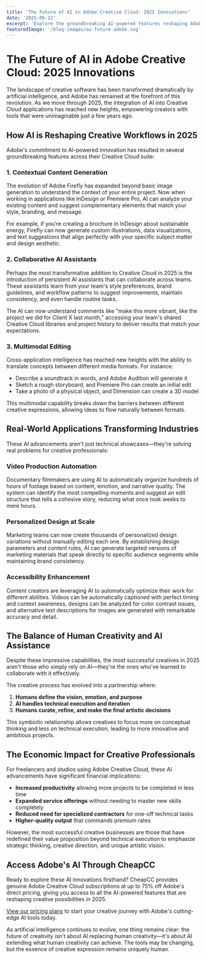 ```yaml
---
title: 'The Future of AI in Adobe Creative Cloud: 2025 Innovations'
date: '2025-06-12'
excerpt: 'Explore the groundbreaking AI-powered features reshaping Adobe Creative Cloud in 2025. From intelligent automation to collaborative workflows, see how artificial intelligence is transforming creative possibilities.'
featuredImage: '/blog-images/ai-future-adobe.svg'
---
```


# The Future of AI in Adobe Creative Cloud: 2025 Innovations

The landscape of creative software has been transformed dramatically by artificial intelligence, and Adobe has remained at the forefront of this revolution. As we move through 2025, the integration of AI into Creative Cloud applications has reached new heights, empowering creators with tools that were unimaginable just a few years ago.

## How AI is Reshaping Creative Workflows in 2025

Adobe's commitment to AI-powered innovation has resulted in several groundbreaking features across their Creative Cloud suite:

### 1. Contextual Content Generation

The evolution of Adobe Firefly has expanded beyond basic image generation to understand the context of your entire project. Now when working in applications like InDesign or Premiere Pro, AI can analyze your existing content and suggest complementary elements that match your style, branding, and message.

For example, if you're creating a brochure in InDesign about sustainable energy, Firefly can now generate custom illustrations, data visualizations, and text suggestions that align perfectly with your specific subject matter and design aesthetic.

### 2. Collaborative AI Assistants

Perhaps the most transformative addition to Creative Cloud in 2025 is the introduction of persistent AI assistants that can collaborate across teams. These assistants learn from your team's style preferences, brand guidelines, and workflow patterns to suggest improvements, maintain consistency, and even handle routine tasks.

The AI can now understand comments like "make this more vibrant, like the project we did for Client X last month," accessing your team's shared Creative Cloud libraries and project history to deliver results that match your expectations.

### 3. Multimodal Editing

Cross-application intelligence has reached new heights with the ability to translate concepts between different media formats. For instance:

- Describe a soundtrack in words, and Adobe Audition will generate it
- Sketch a rough storyboard, and Premiere Pro can create an initial edit
- Take a photo of a physical object, and Dimension can create a 3D model

This multimodal capability breaks down the barriers between different creative expressions, allowing ideas to flow naturally between formats.

## Real-World Applications Transforming Industries

These AI advancements aren't just technical showcases—they're solving real problems for creative professionals:

### Video Production Automation

Documentary filmmakers are using AI to automatically organize hundreds of hours of footage based on content, emotion, and narrative quality. The system can identify the most compelling moments and suggest an edit structure that tells a cohesive story, reducing what once took weeks to mere hours.

### Personalized Design at Scale

Marketing teams can now create thousands of personalized design variations without manually editing each one. By establishing design parameters and content rules, AI can generate targeted versions of marketing materials that speak directly to specific audience segments while maintaining brand consistency.

### Accessibility Enhancement

Content creators are leveraging AI to automatically optimize their work for different abilities. Videos can be automatically captioned with perfect timing and context awareness, designs can be analyzed for color contrast issues, and alternative text descriptions for images are generated with remarkable accuracy and detail.

## The Balance of Human Creativity and AI Assistance

Despite these impressive capabilities, the most successful creatives in 2025 aren't those who simply rely on AI—they're the ones who've learned to collaborate with it effectively.

The creative process has evolved into a partnership where:

1. **Humans define the vision, emotion, and purpose**
2. **AI handles technical execution and iteration**
3. **Humans curate, refine, and make the final artistic decisions**

This symbiotic relationship allows creatives to focus more on conceptual thinking and less on technical execution, leading to more innovative and ambitious projects.

## The Economic Impact for Creative Professionals

For freelancers and studios using Adobe Creative Cloud, these AI advancements have significant financial implications:

- **Increased productivity** allowing more projects to be completed in less time
- **Expanded service offerings** without needing to master new skills completely
- **Reduced need for specialized contractors** for one-off technical tasks
- **Higher-quality output** that commands premium rates

However, the most successful creative businesses are those that have redefined their value proposition beyond technical execution to emphasize strategic thinking, creative direction, and unique artistic vision.

## Access Adobe's AI Through CheapCC

Ready to explore these AI innovations firsthand? CheapCC provides genuine Adobe Creative Cloud subscriptions at up to 75% off Adobe's direct pricing, giving you access to all the AI-powered features that are reshaping creative possibilities in 2025.

[View our pricing plans](/pricing) to start your creative journey with Adobe's cutting-edge AI tools today.

As artificial intelligence continues to evolve, one thing remains clear: the future of creativity isn't about AI replacing human creativity—it's about AI extending what human creativity can achieve. The tools may be changing, but the essence of creative expression remains uniquely human.
